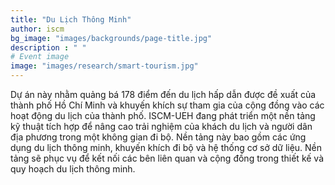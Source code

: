 ```yaml
---
title: "Du Lịch Thông Minh"
author: iscm
bg_image: "images/backgrounds/page-title.jpg"
description : " "
# Event image
image: "images/research/smart-tourism.jpg"
---
```


Dự án này nhằm quảng bá 178 điểm đến du lịch hấp dẫn được đề xuất của thành phố Hồ Chí Minh và khuyến khích sự tham gia của cộng đồng vào các hoạt động du lịch của thành phố. ISCM-UEH đang phát triển một nền tảng kỹ thuật tích hợp để nâng cao trải nghiệm của khách du lịch và người dân địa phương trong một không gian đi bộ. Nền tảng này bao gồm các ứng dụng du lịch thông minh, khuyến khích đi bộ và hệ thống cơ sở dữ liệu. Nền tảng sẽ phục vụ để kết nối các bên liên quan và cộng đồng trong thiết kế và quy hoạch du lịch thông minh.
